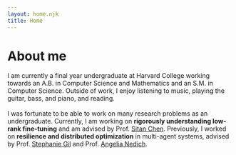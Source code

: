 ```yaml
---
layout: home.njk
title: Home
---
```



# About me

I am currently a final year undergraduate at Harvard College working towards an A.B. in Computer Science and Mathematics and an S.M. in Computer Science. Outside of work, I enjoy listening to music, playing the guitar, bass, and piano, and reading. 
\
\
I was fortunate to be able to work on many research problems as an undergraduate. Currently, I am working on **rigorously understanding low-rank fine-tuning** and am advised by Prof. [Sitan Chen](https://sitanchen.com). Previously, I worked on **resilience and distributed optimization** in multi-agent systems, advised by Prof. [Stephanie Gil](https://react.seas.harvard.edu/people/stephanie-gil) and Prof. [Angelia Nedich](https://scholar.google.com/citations?user=86PxxsoAAAAJ&hl=en).
